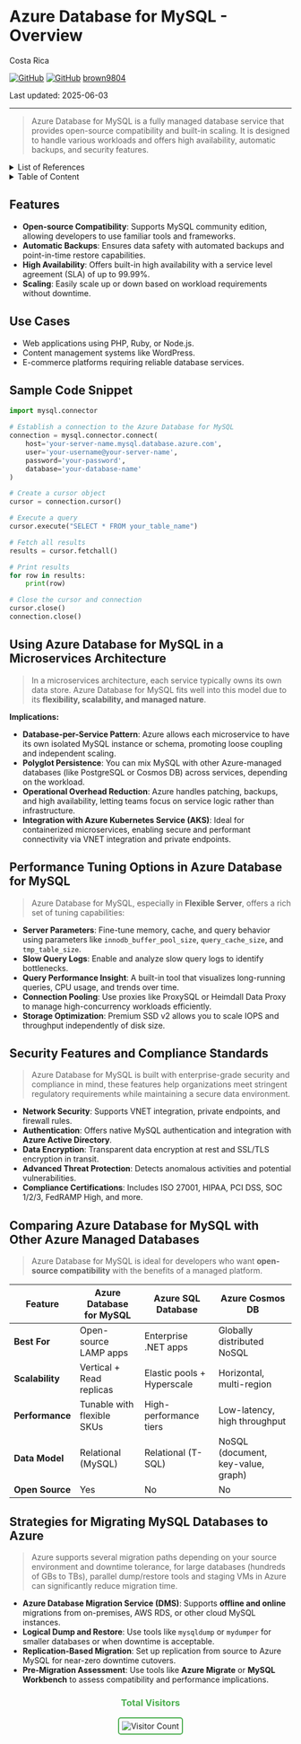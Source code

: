 # Azure Database for MySQL - Overview

Costa Rica

[![GitHub](https://badgen.net/badge/icon/github?icon=github&label)](https://github.com)
[![GitHub](https://img.shields.io/badge/--181717?logo=github&logoColor=ffffff)](https://github.com/)
[brown9804](https://github.com/brown9804)

Last updated: 2025-06-03

----------

> Azure Database for MySQL is a fully managed database service that provides open-source compatibility and built-in scaling. It is designed to handle various workloads and offers high availability, automatic backups, and security features.

<details>
<summary>List of References</summary>

- [Quickstart: Create an instance of Azure Database for MySQL with the Azure portal](https://learn.microsoft.com/en-us/azure/mysql/flexible-server/quickstart-create-server-portal)
- [Best practices for optimal performance of Azure Database for MySQL - Flexible Server](https://learn.microsoft.com/en-us/azure/mysql/flexible-server/concept-performance-best-practices)
- [Azure security baseline for Azure Database for MySQL - Flexible Server](https://learn.microsoft.com/en-us/security/benchmark/azure/baselines/azure-database-for-mysql-flexible-server-security-baseline)
- [Tutorial: Migrate MySQL to Azure Database for MySQL offline using DMS](https://learn.microsoft.com/en-us/azure/dms/tutorial-mysql-azure-mysql-offline-portal)
- [Best Practices for migrating large databases to Azure Database for MySQL](https://techcommunity.microsoft.com/blog/adformysql/best-practices-for-migrating-large-databases-to-azure-database-for-mysql/1362699)

</details>

<details>
<summary>Table of Content</summary>

- [Features](#features)
- [Use Cases](#use-cases)
- [Sample Code Snippet](#sample-code-snippet)
- [Using Azure Database for MySQL in a Microservices Architecture](#using-azure-database-for-mysql-in-a-microservices-architecture)
- [Performance Tuning Options in Azure Database for MySQL](#performance-tuning-options-in-azure-database-for-mysql)
- [Security Features and Compliance Standards](#security-features-and-compliance-standards)
- [Comparing Azure Database for MySQL with Other Azure Managed Databases](#comparing-azure-database-for-mysql-with-other-azure-managed-databases)
- [Strategies for Migrating MySQL Databases to Azure](#strategies-for-migrating-mysql-databases-to-azure)

</details>

## Features

- **Open-source Compatibility**: Supports MySQL community edition, allowing developers to use familiar tools and frameworks.
- **Automatic Backups**: Ensures data safety with automated backups and point-in-time restore capabilities.
- **High Availability**: Offers built-in high availability with a service level agreement (SLA) of up to 99.99%.
- **Scaling**: Easily scale up or down based on workload requirements without downtime.

## Use Cases

- Web applications using PHP, Ruby, or Node.js.
- Content management systems like WordPress.
- E-commerce platforms requiring reliable database services.

## Sample Code Snippet

```python
import mysql.connector

# Establish a connection to the Azure Database for MySQL
connection = mysql.connector.connect(
    host='your-server-name.mysql.database.azure.com',
    user='your-username@your-server-name',
    password='your-password',
    database='your-database-name'
)

# Create a cursor object
cursor = connection.cursor()

# Execute a query
cursor.execute("SELECT * FROM your_table_name")

# Fetch all results
results = cursor.fetchall()

# Print results
for row in results:
    print(row)

# Close the cursor and connection
cursor.close()
connection.close()
```


## Using Azure Database for MySQL in a Microservices Architecture

> In a microservices architecture, each service typically owns its own data store. Azure Database for MySQL fits well into this model due to its **flexibility, scalability, and managed nature**.

**Implications:**
- **Database-per-Service Pattern**: Azure allows each microservice to have its own isolated MySQL instance or schema, promoting loose coupling and independent scaling.
- **Polyglot Persistence**: You can mix MySQL with other Azure-managed databases (like PostgreSQL or Cosmos DB) across services, depending on the workload.
- **Operational Overhead Reduction**: Azure handles patching, backups, and high availability, letting teams focus on service logic rather than infrastructure.
- **Integration with Azure Kubernetes Service (AKS)**: Ideal for containerized microservices, enabling secure and performant connectivity via VNET integration and private endpoints.


## Performance Tuning Options in Azure Database for MySQL

> Azure Database for MySQL, especially in **Flexible Server**, offers a rich set of tuning capabilities:

- **Server Parameters**: Fine-tune memory, cache, and query behavior using parameters like `innodb_buffer_pool_size`, `query_cache_size`, and `tmp_table_size`.
- **Slow Query Logs**: Enable and analyze slow query logs to identify bottlenecks.
- **Query Performance Insight**: A built-in tool that visualizes long-running queries, CPU usage, and trends over time.
- **Connection Pooling**: Use proxies like ProxySQL or Heimdall Data Proxy to manage high-concurrency workloads efficiently.
- **Storage Optimization**: Premium SSD v2 allows you to scale IOPS and throughput independently of disk size.

## Security Features and Compliance Standards

> Azure Database for MySQL is built with enterprise-grade security and compliance in mind, these features help organizations meet stringent regulatory requirements while maintaining a secure data environment.

- **Network Security**: Supports VNET integration, private endpoints, and firewall rules.
- **Authentication**: Offers native MySQL authentication and integration with **Azure Active Directory**.
- **Data Encryption**: Transparent data encryption at rest and SSL/TLS encryption in transit.
- **Advanced Threat Protection**: Detects anomalous activities and potential vulnerabilities.
- **Compliance Certifications**: Includes ISO 27001, HIPAA, PCI DSS, SOC 1/2/3, FedRAMP High, and more.



## Comparing Azure Database for MySQL with Other Azure Managed Databases

> Azure Database for MySQL is ideal for developers who want **open-source compatibility** with the benefits of a managed platform.

| Feature | Azure Database for MySQL | Azure SQL Database | Azure Cosmos DB |
|--------|---------------------------|--------------------|-----------------|
| **Best For** | Open-source LAMP apps | Enterprise .NET apps | Globally distributed NoSQL |
| **Scalability** | Vertical + Read replicas | Elastic pools + Hyperscale | Horizontal, multi-region |
| **Performance** | Tunable with flexible SKUs | High-performance tiers | Low-latency, high throughput |
| **Data Model** | Relational (MySQL) | Relational (T-SQL) | NoSQL (document, key-value, graph) |
| **Open Source** | Yes | No | No |


## Strategies for Migrating MySQL Databases to Azure

> Azure supports several migration paths depending on your source environment and downtime tolerance, for large databases (hundreds of GBs to TBs), parallel dump/restore tools and staging VMs in Azure can significantly reduce migration time.

- **Azure Database Migration Service (DMS)**: Supports **offline and online** migrations from on-premises, AWS RDS, or other cloud MySQL instances.
- **Logical Dump and Restore**: Use tools like `mysqldump` or `mydumper` for smaller databases or when downtime is acceptable.
- **Replication-Based Migration**: Set up replication from source to Azure MySQL for near-zero downtime cutovers.
- **Pre-Migration Assessment**: Use tools like **Azure Migrate** or **MySQL Workbench** to assess compatibility and performance implications.


<div align="center">
  <h3 style="color: #4CAF50;">Total Visitors</h3>
  <img src="https://profile-counter.glitch.me/brown9804/count.svg" alt="Visitor Count" style="border: 2px solid #4CAF50; border-radius: 5px; padding: 5px;"/>
</div>
